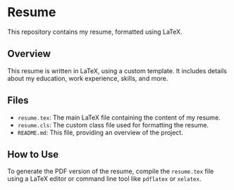# Resume

This repository contains my resume, formatted using LaTeX.

## Overview

This resume is written in LaTeX, using a custom template. It includes details about my education, work experience, skills, and more.

## Files

- `resume.tex`: The main LaTeX file containing the content of my resume.
- `resume.cls`: The custom class file used for formatting the resume.
- `README.md`: This file, providing an overview of the project.

## How to Use

To generate the PDF version of the resume, compile the `resume.tex` file using a LaTeX editor or command line tool like `pdflatex` or `xelatex`.
